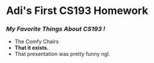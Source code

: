 # Adi's First CS193 Homework
### *My Favorite Things About CS193 !*

- The Comfy Chairs
- **That it exists.**
- That presentation was pretty funny ngl. 
